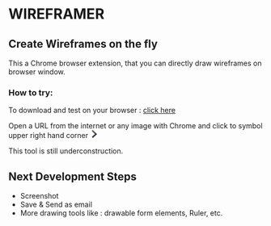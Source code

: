 # WIREFRAMER
## Create Wireframes on the fly

This a Chrome browser extension, that you can directly draw wireframes on browser window.  

    
### How to try:
To download and test on your browser : [click here](https://chrome.google.com/webstore/detail/wireframer/mjofbpiheofipoechfcknkalfklkpaic?hl=de "Visit Google Webstore")

Open a URL from the internet or any image with Chrome and click to symbol upper right hand corner ![WireFramer Button](button.png)  

This tool is still underconstruction. 

## Next Development Steps
- Screenshot
- Save & Send as email
- More drawing tools like : drawable form elements, Ruler, etc.

